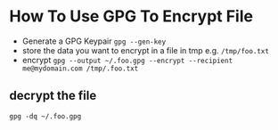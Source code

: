 # How To Use GPG To Encrypt File

- Generate a GPG Keypair `gpg --gen-key`
- store the data you want to encrypt in a file in tmp e.g. `/tmp/foo.txt`
- encrypt `gpg --output ~/.foo.gpg --encrypt --recipient me@mydomain.com /tmp/.foo.txt`

## decrypt the file 

`gpg -dq ~/.foo.gpg`
